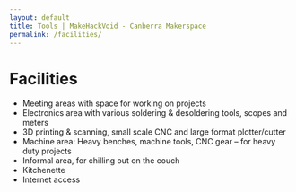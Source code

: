 ```yaml
---
layout: default
title: Tools | MakeHackVoid - Canberra Makerspace
permalink: /facilities/
---
```

Facilities
==========

* Meeting areas with space for working on projects
* Electronics area with various soldering & desoldering tools, scopes and meters
* 3D printing & scanning, small scale CNC and large format plotter/cutter
* Machine area: Heavy benches, machine tools, CNC gear – for heavy duty projects
* Informal area, for chilling out on the couch
* Kitchenette
* Internet access
